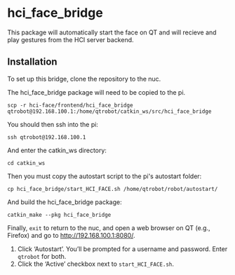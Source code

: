 # hci_face_bridge

This package will automatically start the face on QT and will recieve and play gestures from the HCI server backend.


## Installation 

To set up this bridge, clone the repository to the nuc. 

The hci_face_bridge package will need to be copied to the pi. 
```
scp -r hci-face/frontend/hci_face_bridge qtrobot@192.168.100.1:/home/qtrobot/catkin_ws/src/hci_face_bridge
```

You should then ssh into the pi:
```
ssh qtrobot@192.168.100.1
```

And enter the catkin_ws directory:
```
cd catkin_ws
```


Then you must copy the autostart script to the pi's autostart folder:
```
cp hci_face_bridge/start_HCI_FACE.sh /home/qtrobot/robot/autostart/
```

And build the hci_face_bridge package:
```
catkin_make --pkg hci_face_bridge
```

Finally, `exit` to return to the nuc, and open a web browser on QT (e.g., Firefox) and go to http://192.168.100.1:8080/.
> 
1. Click ‘Autostart’. You’ll be prompted for a username and password. Enter `qtrobot` for both.
2. Click the ‘Active’ checkbox next to `start_HCI_FACE.sh`.
